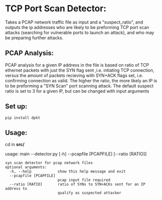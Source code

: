 # TCP Port Scan Detector:

Takes a PCAP network traffic file as input and a "suspect_ratio", and outputs the ip addresses who are likely to be preforming TCP port scan attacks (searching for vulnerable ports to launch an attack), and who may be preparing further attacks.

## PCAP Analysis:
PCAP analysis for a given IP address in the file is based on ratio of TCP ethernet packets with just the SYN flag sent ,i.e. intiating TCP connection, versus the amount of packets recieving with SYN+ACK flags set, i.e. confirming connection as valid. The higher the ratio, the more likely an IP is to be preforming a "SYN Scan" port scanning attack. The default suspect ratio is set to 3 for a given IP, but can be changed with input arguments

## Set up:
```pip install dpkt```

## Usage: 
cd in **src/**

usage: main --detector.py [-h] --pcapfile [PCAPFILE] [--ratio [RATIO]]

```
syn scan detector for pcap network files
optional arguments:
  -h, --help            show this help message and exit
  --pcapfile [PCAPFILE]
                        pcap input file required
  --ratio [RATIO]       ratio of SYNs to SYN+ACKs sent for an IP address to
                        qualify as suspected attacker
```
